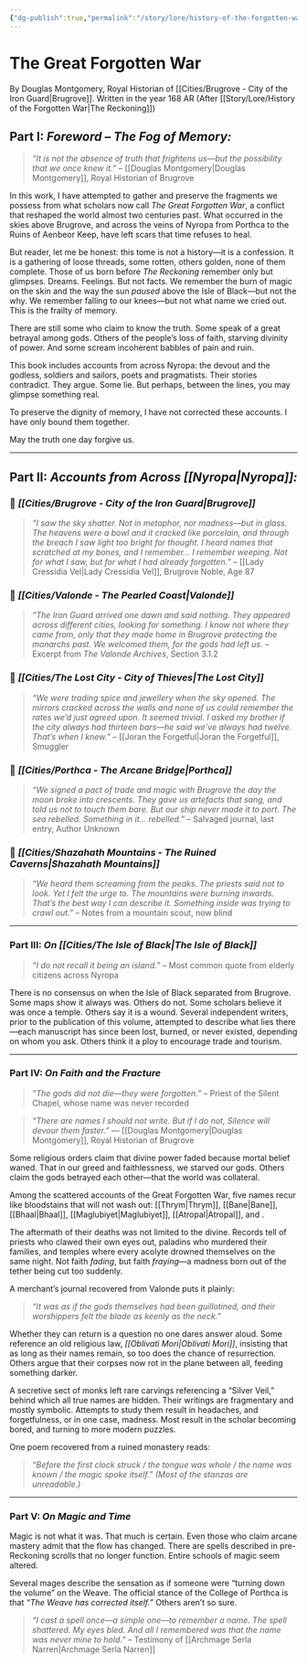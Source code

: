 ```yaml
---
{"dg-publish":true,"permalink":"/story/lore/history-of-the-forgotten-war/","tags":["Lore"]}
---
```


# The Great Forgotten War

By Douglas Montgomery, Royal Historian of [[Cities/Brugrove - City of the Iron Guard\|Brugrove]].
Written in the year 168 AR (After [[Story/Lore/History of the Forgotten War\|The Reckoning]])

## Part I: _Foreword – The Fog of Memory:_

> *“It is not the absence of truth that frightens us—but the possibility that we once knew it.”*
> – [[Douglas Montgomery\|Douglas Montgomery]], Royal Historian of Brugrove

In this work, I have attempted to gather and preserve the fragments we possess from what scholars now call _The Great Forgotten War_, a conflict that reshaped the world almost two centuries past. What occurred in the skies above Brugrove, and across the veins of Nyropa from Porthca to the Ruins of Aenbeor Keep, have left scars that time refuses to heal.

But reader, let me be honest: this tome is not a history—it is a confession. It is a gathering of loose threads, some rotten, others golden, none of them complete. Those of us born before _The Reckoning_ remember only but glimpses. Dreams. Feelings. But not facts. We remember the burn of magic on the skin and the way the sun _paused_ above the Isle of Black—but not the why. We remember falling to our knees—but not what name we cried out. This is the frailty of memory.

There are still some who claim to know the truth. Some speak of a great betrayal among gods. Others of the people’s loss of faith, starving divinity of power. And some scream incoherent babbles of pain and ruin.

This book includes accounts from across Nyropa: the devout and the godless, soldiers and sailors, poets and pragmatists. Their stories contradict. They argue. Some lie. But perhaps, between the lines, you may glimpse something real.

To preserve the dignity of memory, I have not corrected these accounts. I have only bound them together.

May the truth one day forgive us.

---

## Part II: _Accounts from Across [[Nyropa\|Nyropa]]:_

### 📍 _[[Cities/Brugrove - City of the Iron Guard\|Brugrove]]_

> *“I saw the sky shatter. Not in metaphor, nor madness—but in glass. The heavens were a bowl and it cracked like porcelain, and through the breach I saw light too bright for thought. I heard names that scratched at my bones, and I remember… I remember weeping. Not for what I saw, but for what I had already forgotten.”*
> – [[Lady Cressidia Vel\|Lady Cressidia Vel]], Brugrove Noble, Age 87

### 📍 _[[Cities/Valonde - The Pearled Coast\|Valonde]]_

> *“The Iron Guard arrived one dawn and said nothing. They appeared across different cities, looking for something. I know not where they came from, only that they made home in Brugrove protecting the monarchs past. We welcomed them, for the gods had left us.*
> – Excerpt from _The Valonde Archives_, Section 3.1.2

### 📍 _[[Cities/The Lost City - City of Thieves\|The Lost City]]_

> *“We were trading spice and jewellery when the sky opened. The mirrors cracked across the walls and none of us could remember the rates we’d just agreed upon. It seemed trivial. I asked my brother if the city always had thirteen bars—he said we’ve always had twelve. That’s when I knew.”*
> – [[Joran the Forgetful\|Joran the Forgetful]], Smuggler

### 📍 _[[Cities/Porthca - The Arcane Bridge\|Porthca]]_

> *“We signed a pact of trade and magic with Brugrove the day the moon broke into crescents. They gave us artefacts that sang, and told us not to touch them bare. But our ship never made it to port. The sea rebelled. Something in it… rebelled.”*
> – Salvaged journal, last entry, Author Unknown

### 📍 _[[Cities/Shazahath Mountains - The Ruined Caverns\|Shazahath Mountains]]_

> *“We heard them screaming from the peaks. The priests said not to look. Yet I felt the urge to. The mountains were burning inwards. That’s the best way I can describe it. Something inside was trying to crawl out.”*
> – Notes from a mountain scout, now blind

---

### Part III: _On [[Cities/The Isle of Black\|The Isle of Black]]_

> *“I do not recall it being an island.”*
> – Most common quote from elderly citizens across Nyropa

There is no consensus on when the Isle of Black separated from Brugrove. Some maps show it always was. Others do not. Some scholars believe it was once a temple. Others say it is a wound. Several independent writers, prior to the publication of this volume, attempted to describe what lies there—each manuscript has since been lost, burned, or never existed, depending on whom you ask. Others think it a ploy to encourage trade and tourism.

---

### Part IV: _On Faith and the Fracture_

> *“The gods did not die—they were forgotten.”* – Priest of the Silent Chapel, whose name was never recorded

> *“There are names I should not write. But if I do not, Silence will devour them faster.”* — [[Douglas Montgomery\|Douglas Montgomery]], Royal Historian of Brugrove

Some religious orders claim that divine power faded because mortal belief waned. That in our greed and faithlessness, we starved our gods. Others claim the gods betrayed each other—that the world was collateral.

Among the scattered accounts of the Great Forgotten War, five names recur like bloodstains that will not wash out: [[Thrym\|Thrym]], [[Bane\|Bane]], [[Bhaal\|Bhaal]], [[Maglubiyet\|Maglubiyet]], [[Atropal\|Atropal]], and           .

The aftermath of their deaths was not limited to the divine. Records tell of priests who clawed their own eyes out, paladins who murdered their families, and temples where every acolyte drowned themselves on the same night. Not faith _fading_, but faith _fraying_—a madness born out of the tether being cut too suddenly.

A merchant’s journal recovered from Valonde puts it plainly:
> *“It was as if the gods themselves had been guillotined, and their worshippers felt the blade as keenly as the neck.”*

Whether they can return is a question no one dares answer aloud. Some reference an old religious law, _[[Oblivati Mori\|Oblivati Mori]]_, insisting that as long as their names remain, so too does the chance of resurrection. Others argue that their corpses now rot in the plane between all, feeding something darker.

A secretive sect of monks left rare carvings referencing a “Silver Veil,” behind which all true names are hidden. Their writings are fragmentary and mostly symbolic. Attempts to study them result in headaches, and forgetfulness, or in one case, madness. Most result in the scholar becoming bored, and turning to more modern puzzles.

One poem recovered from a ruined monastery reads:
> *“Before the first clock struck / the tongue was whole / the name was known / the magic spoke itself.”*
> _(Most of the stanzas are unreadable.)_

---

### Part V: _On Magic and Time_

Magic is not what it was. That much is certain. Even those who claim arcane mastery admit that the flow has changed. There are spells described in pre-Reckoning scrolls that no longer function. Entire schools of magic seem altered.

Several mages describe the sensation as if someone were “turning down the volume” on the Weave. The official stance of the College of Porthca is that _“The Weave has corrected itself.”_ Others aren’t so sure.

> *“I cast a spell once—a simple one—to remember a name. The spell shattered. My eyes bled. And all I remembered was that the name was never mine to hold.”*
>– Testimony of [[Archmage Serla Narren\|Archmage Serla Narren]]